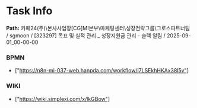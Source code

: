 # Task Info

**Path:** 카페24(주)\본사사업장\[CG]MI본부\마케팅센터\성장전략그룹\그로스파트너팀 / sgmoon / [323297] 목표 및 실적 관리 _ 성장지원금 관리 - 슬랙 알림 / 2025-09-01_00-00-00

### BPMN
- ["https://n8n-mi-037-web.hanpda.com/workflow/l7LSEkhHKAx38l5v"]

### WIKI
- ["https://wiki.simplexi.com/x/lkGBow"]

